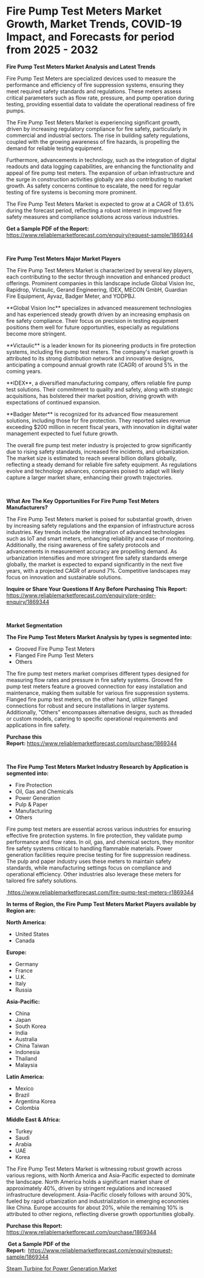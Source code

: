 <p><h1>Fire Pump Test Meters Market Growth, Market Trends, COVID-19 Impact, and Forecasts for period from 2025 - 2032</h1></p><p><strong>Fire Pump Test Meters Market Analysis and Latest Trends</strong></p>
<p><p>Fire Pump Test Meters are specialized devices used to measure the performance and efficiency of fire suppression systems, ensuring they meet required safety standards and regulations. These meters assess critical parameters such as flow rate, pressure, and pump operation during testing, providing essential data to validate the operational readiness of fire pumps.</p><p>The Fire Pump Test Meters Market is experiencing significant growth, driven by increasing regulatory compliance for fire safety, particularly in commercial and industrial sectors. The rise in building safety regulations, coupled with the growing awareness of fire hazards, is propelling the demand for reliable testing equipment.</p><p>Furthermore, advancements in technology, such as the integration of digital readouts and data logging capabilities, are enhancing the functionality and appeal of fire pump test meters. The expansion of urban infrastructure and the surge in construction activities globally are also contributing to market growth. As safety concerns continue to escalate, the need for regular testing of fire systems is becoming more prominent.</p><p>The Fire Pump Test Meters Market is expected to grow at a CAGR of 13.6% during the forecast period, reflecting a robust interest in improved fire safety measures and compliance solutions across various industries.</p></p>
<p><strong>Get a Sample PDF of the Report:&nbsp;</strong> <a href="https://www.reliablemarketforecast.com/enquiry/request-sample/1869344?utm_campaign=2308&utm_medium=2&utm_source=Github&utm_content=ia&utm_term=08042025&utm_id=fire-pump-test-meters">https://www.reliablemarketforecast.com/enquiry/request-sample/1869344</a></p>
<p>&nbsp;</p>
<p><strong>Fire Pump Test Meters Major Market Players</strong></p>
<p><p>The Fire Pump Test Meters Market is characterized by several key players, each contributing to the sector through innovation and enhanced product offerings. Prominent companies in this landscape include Global Vision Inc, Rapidrop, Victaulic, Gerand Engineering, IDEX, MECON GmbH, Guardian Fire Equipment, Ayvaz, Badger Meter, and YODPBJ.</p><p>**Global Vision Inc** specializes in advanced measurement technologies and has experienced steady growth driven by an increasing emphasis on fire safety compliance. Their focus on precision in testing equipment positions them well for future opportunities, especially as regulations become more stringent.</p><p>**Victaulic** is a leader known for its pioneering products in fire protection systems, including fire pump test meters. The company's market growth is attributed to its strong distribution network and innovative designs, anticipating a compound annual growth rate (CAGR) of around 5% in the coming years. </p><p>**IDEX**, a diversified manufacturing company, offers reliable fire pump test solutions. Their commitment to quality and safety, along with strategic acquisitions, has bolstered their market position, driving growth with expectations of continued expansion.</p><p>**Badger Meter** is recognized for its advanced flow measurement solutions, including those for fire protection. They reported sales revenue exceeding $200 million in recent fiscal years, with innovation in digital water management expected to fuel future growth.</p><p>The overall fire pump test meter industry is projected to grow significantly due to rising safety standards, increased fire incidents, and urbanization. The market size is estimated to reach several billion dollars globally, reflecting a steady demand for reliable fire safety equipment. As regulations evolve and technology advances, companies poised to adapt will likely capture a larger market share, enhancing their growth trajectories.</p></p>
<p>&nbsp;</p>
<p><strong>What Are The Key Opportunities For Fire Pump Test Meters Manufacturers?</strong></p>
<p><p>The Fire Pump Test Meters market is poised for substantial growth, driven by increasing safety regulations and the expansion of infrastructure across industries. Key trends include the integration of advanced technologies such as IoT and smart meters, enhancing reliability and ease of monitoring. Additionally, the rising awareness of fire safety protocols and advancements in measurement accuracy are propelling demand. As urbanization intensifies and more stringent fire safety standards emerge globally, the market is expected to expand significantly in the next five years, with a projected CAGR of around 7%. Competitive landscapes may focus on innovation and sustainable solutions.</p></p>
<p><strong>Inquire or Share Your Questions If Any Before Purchasing This Report:</strong> <a href="https://www.reliablemarketforecast.com/enquiry/pre-order-enquiry/1869344?utm_campaign=2308&utm_medium=2&utm_source=Github&utm_content=ia&utm_term=08042025&utm_id=fire-pump-test-meters">https://www.reliablemarketforecast.com/enquiry/pre-order-enquiry/1869344</a></p>
<p>&nbsp;</p>
<p><strong>Market Segmentation</strong></p>
<p><strong>The Fire Pump Test Meters Market Analysis by types is segmented into:</strong></p>
<p><ul><li>Grooved Fire Pump Test Meters</li><li>Flanged Fire Pump Test Meters</li><li>Others</li></ul></p>
<p><p>The fire pump test meters market comprises different types designed for measuring flow rates and pressure in fire safety systems. Grooved fire pump test meters feature a grooved connection for easy installation and maintenance, making them suitable for various fire suppression systems. Flanged fire pump test meters, on the other hand, utilize flanged connections for robust and secure installations in larger systems. Additionally, "Others" encompasses alternative designs, such as threaded or custom models, catering to specific operational requirements and applications in fire safety.</p></p>
<p><strong>Purchase this Report:&nbsp;</strong><a href="https://www.reliablemarketforecast.com/purchase/1869344?utm_campaign=2308&utm_medium=2&utm_source=Github&utm_content=ia&utm_term=08042025&utm_id=fire-pump-test-meters">https://www.reliablemarketforecast.com/purchase/1869344</a></p>
<p>&nbsp;</p>
<p><strong>The Fire Pump Test Meters Market Industry Research by Application is segmented into:</strong></p>
<p><ul><li>Fire Protection</li><li>Oil, Gas and Chemicals</li><li>Power Generation</li><li>Pulp & Paper</li><li>Manufacturing</li><li>Others</li></ul></p>
<p><p>Fire pump test meters are essential across various industries for ensuring effective fire protection systems. In fire protection, they validate pump performance and flow rates. In oil, gas, and chemical sectors, they monitor fire safety systems critical to handling flammable materials. Power generation facilities require precise testing for fire suppression readiness. The pulp and paper industry uses these meters to maintain safety standards, while manufacturing settings focus on compliance and operational efficiency. Other industries also leverage these meters for tailored fire safety solutions.</p></p>
<p><a href="https://www.reliablemarketforecast.com/fire-pump-test-meters-r1869344?utm_campaign=2308&utm_medium=2&utm_source=Github&utm_content=ia&utm_term=08042025&utm_id=fire-pump-test-meters">&nbsp;https://www.reliablemarketforecast.com/fire-pump-test-meters-r1869344</a></p>
<p><strong>In terms of Region, the Fire Pump Test Meters Market Players available by Region are:</strong></p>
<p>
    <p> <strong> North America: </strong>
        <ul>
            <li>United States</li>
            <li>Canada</li>
        </ul>
        </p> 
    <p> <strong> Europe: </strong>
        <ul>
            <li>Germany</li>
            <li>France</li>
            <li>U.K.</li>
            <li>Italy</li>
            <li>Russia</li>
        </ul>
        </p> 
    <p> <strong> Asia-Pacific: </strong>
        <ul>
            <li>China</li>
            <li>Japan</li>
            <li>South Korea</li>
            <li>India</li>
            <li>Australia</li>
            <li>China Taiwan</li>
            <li>Indonesia</li>
            <li>Thailand</li>
            <li>Malaysia</li>
        </ul>
        </p> 
    <p> <strong> Latin America: </strong>
        <ul>
            <li>Mexico</li>
            <li>Brazil</li>
            <li>Argentina Korea</li>
            <li>Colombia</li>
        </ul>
        </p> 
    <p> <strong> Middle East & Africa: </strong>
        <ul>
            <li>Turkey</li>
            <li>Saudi</li>
            <li>Arabia</li>
            <li>UAE</li>
            <li>Korea</li>
        </ul>
    </p>
    </p>
<p><p>The Fire Pump Test Meters Market is witnessing robust growth across various regions, with North America and Asia-Pacific expected to dominate the landscape. North America holds a significant market share of approximately 40%, driven by stringent regulations and increased infrastructure development. Asia-Pacific closely follows with around 30%, fueled by rapid urbanization and industrialization in emerging economies like China. Europe accounts for about 20%, while the remaining 10% is attributed to other regions, reflecting diverse growth opportunities globally.</p></p>
<p><strong>Purchase this Report: </strong><a href="https://www.reliablemarketforecast.com/purchase/1869344?utm_campaign=2308&utm_medium=2&utm_source=Github&utm_content=ia&utm_term=08042025&utm_id=fire-pump-test-meters">https://www.reliablemarketforecast.com/purchase/1869344</a></p>
<p>&nbsp;<strong>Get a Sample PDF of the Report:&nbsp;&nbsp;</strong><a href="https://www.reliablemarketforecast.com/enquiry/request-sample/1869344?utm_campaign=2308&utm_medium=2&utm_source=Github&utm_content=ia&utm_term=08042025&utm_id=fire-pump-test-meters">https://www.reliablemarketforecast.com/enquiry/request-sample/1869344</a></p>
<p><strong></strong></p>
<p><p><a href="https://github.com/leopardmicheal7019/Market-Research-Report-List-1/blob/main/steam-turbine-for-power-generation-market.md?utm_campaign=2308&utm_medium=2&utm_source=Github&utm_content=ia&utm_term=08042025&utm_id=fire-pump-test-meters">Steam Turbine for Power Generation Market</a></p></p>